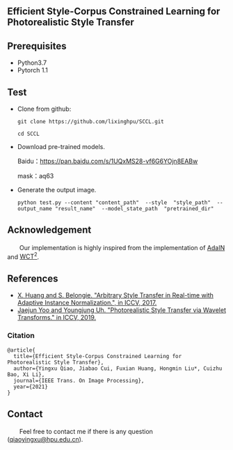 ## Efficient Style-Corpus Constrained Learning for Photorealistic Style Transfer

## Prerequisites
- Python3.7
- Pytorch 1.1


## Test
- Clone from github: 

    `git clone https://github.com/lixinghpu/SCCL.git`

    `cd SCCL`

- Download pre-trained models.

    Baidu：https://pan.baidu.com/s/1UQxMS28-vf6G6YOjn8EABw 

    mask：aq63 



- Generate the output image.

    
    ```
    python test.py --content "content_path"  --style  "style_path"  --output_name "result_name"  --model_state_path  "pretrained_dir"
    ```

## Acknowledgement

　　Our implementation is highly inspired from the implementation of [AdaIN](https://github.com/irasin/Pytorch_AdaIN) and [WCT<sup>2</sup>](https://github.com/clovaai/WCT2).

## References

- [X. Huang and S. Belongie. "Arbitrary Style Transfer in Real-time with Adaptive Instance Normalization.", in ICCV, 2017.](http://openaccess.thecvf.com/content_ICCV_2017/papers/Huang_Arbitrary_Style_Transfer_ICCV_2017_paper.pdf)
- [Jaejun Yoo and Youngjung Uh. "Photorealistic Style Transfer via Wavelet Transforms." in ICCV, 2019.](https://arxiv.org/pdf/1903.09760.pdf)


### Citation
  
    @article{
      title={Efficient Style-Corpus Constrained Learning for Photorealistic Style Transfer},
      author={Yingxu Qiao, Jiabao Cui, Fuxian Huang, Hongmin Liu*, Cuizhu Bao, Xi Li},
      journal={IEEE Trans. On Image Processing},
      year={2021}
    }
    

## Contact

　　Feel free to contact me if there is any question (qiaoyingxu@hpu.edu.cn).